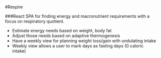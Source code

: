 #Respire

###React SPA for finding energy and macronutrient requirements with a focus on respiratory quotient. 

* Estimate energy needs based on weight, body fat
* Adjust those needs based on adaptive thermogenesis
* Have a weekly view for planning weight loss/gain with undulating intake
* Weekly view allows a user to mark days as fasting days (0 caloric intake)